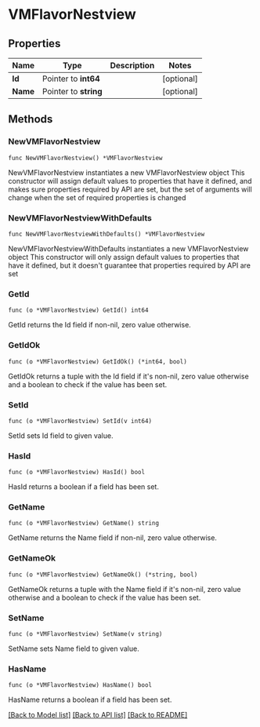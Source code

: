 # VMFlavorNestview

## Properties

Name | Type | Description | Notes
------------ | ------------- | ------------- | -------------
**Id** | Pointer to **int64** |  | [optional] 
**Name** | Pointer to **string** |  | [optional] 

## Methods

### NewVMFlavorNestview

`func NewVMFlavorNestview() *VMFlavorNestview`

NewVMFlavorNestview instantiates a new VMFlavorNestview object
This constructor will assign default values to properties that have it defined,
and makes sure properties required by API are set, but the set of arguments
will change when the set of required properties is changed

### NewVMFlavorNestviewWithDefaults

`func NewVMFlavorNestviewWithDefaults() *VMFlavorNestview`

NewVMFlavorNestviewWithDefaults instantiates a new VMFlavorNestview object
This constructor will only assign default values to properties that have it defined,
but it doesn't guarantee that properties required by API are set

### GetId

`func (o *VMFlavorNestview) GetId() int64`

GetId returns the Id field if non-nil, zero value otherwise.

### GetIdOk

`func (o *VMFlavorNestview) GetIdOk() (*int64, bool)`

GetIdOk returns a tuple with the Id field if it's non-nil, zero value otherwise
and a boolean to check if the value has been set.

### SetId

`func (o *VMFlavorNestview) SetId(v int64)`

SetId sets Id field to given value.

### HasId

`func (o *VMFlavorNestview) HasId() bool`

HasId returns a boolean if a field has been set.

### GetName

`func (o *VMFlavorNestview) GetName() string`

GetName returns the Name field if non-nil, zero value otherwise.

### GetNameOk

`func (o *VMFlavorNestview) GetNameOk() (*string, bool)`

GetNameOk returns a tuple with the Name field if it's non-nil, zero value otherwise
and a boolean to check if the value has been set.

### SetName

`func (o *VMFlavorNestview) SetName(v string)`

SetName sets Name field to given value.

### HasName

`func (o *VMFlavorNestview) HasName() bool`

HasName returns a boolean if a field has been set.


[[Back to Model list]](../README.md#documentation-for-models) [[Back to API list]](../README.md#documentation-for-api-endpoints) [[Back to README]](../README.md)


